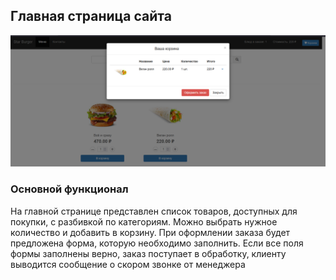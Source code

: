 ## Главная страница сайта

![Главная страница](/product_docs/images/main.png)


### Основной функционал
На главной странице представлен список товаров, доступных для покупки, с разбивкой по категориям. Можно выбрать нужное количество и добавить в корзину. При оформлении заказа будет предложена форма, которую необходимо заполнить. Если все поля формы заполнены верно, заказ поступает в обработку, клиенту выводится сообщение о скором звонке от менеджера